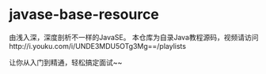 # javase-base-resource
由浅入深，深度剖析不一样的JavaSE。
本仓库为自录Java教程源码，视频请访问http://i.youku.com/i/UNDE3MDU5OTg3Mg==/playlists

让你从入门到精通，轻松搞定面试~~
